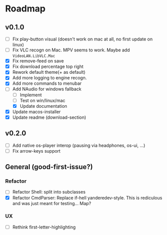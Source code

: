 # Roadmap

## v0.1.0
- [ ] Fix play-button visual (doesn't work on mac at all, no first update on linux)
- [ ] Fix VLC recogn on Mac. MPV seems to work. Maybe add `VideoLAN.LibVLC.Mac`
- [X] Fix remove-feed on save
- [X] Fix download percentage top right 
- [X] Rework default theme(+ as default)
- [X] Add more logging to engine recogn.
- [X] Add more commands to menubar
- [ ] Add NAudio for windows fallback
    - [ ] Implement
    - [ ] Test on win/linux/mac
    - [X] Update documentation
- [X] Update macos-installer
- [X] Update readme (download-section)

## v0.2.0
- [ ] Add native os-player interop (pausing via headphones, os-ui, ...)
- [ ] Fix arrow-keys support

## General (good-first-issue?)

### Refactor 
- [ ] Refactor Shell: split into subclasses
- [X] Refactor CmdParser: Replace if-hell yanderedev-style. This is rediculous and was just meant for testing... Map?

### UX
- [ ] Rethink first-letter-highlighting
 
